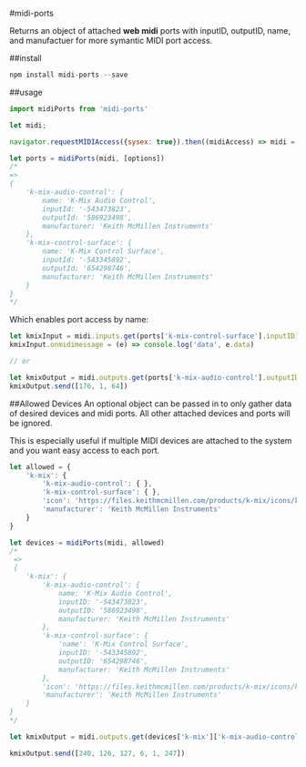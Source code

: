 #midi-ports

Returns an object of attached **web midi** ports with inputID, outputID, name, and manufactuer for more symantic MIDI port access.

##install
```javascript
npm install midi-ports --save
```
##usage
```javascript
import midiPorts from 'midi-ports'

let midi;

navigator.requestMIDIAccess({sysex: true}).then((midiAccess) => midi = midiAccess)

let ports = midiPorts(midi, [options])
/*
=> 
{
	'k-mix-audio-control': {
		name: 'K-Mix Audio Control',
		inputId: '-543473823',
		outputId: '586923498',
		manufacturer: 'Keith McMillen Instruments'
	},
	'k-mix-control-surface': {
		name: 'K-Mix Control Surface',
		inputId: '-543345892',
		outputId: '654298746',
		manufacturer: 'Keith McMillen Instruments'
	}
}
*/
```
Which enables port access by name:

```javascript
let kmixInput = midi.inputs.get(ports['k-mix-control-surface'].inputID)
kmixInput.onmidimessage = (e) => console.log('data', e.data)

// or

let kmixOutput = midi.outputs.get(ports['k-mix-audio-control'].outputID)
kmixOutput.send([176, 1, 64])
```

##Allowed Devices
An optional object can be passed in to only gather data of desired devices and midi ports. All other attached devices and  ports will be ignored. 

This is especially useful if multiple MIDI devices are attached to the system and you want easy access to each port.

```javascript
let allowed = {
	'k-mix': {
		'k-mix-audio-control': { },
		'k-mix-control-surface': { },
		'icon': 'https://files.keithmcmillen.com/products/k-mix/icons/k-mix.svg',
		'manufacturer': 'Keith McMillen Instruments'
	}
}

let devices = midiPorts(midi, allowed)
/*
 => 
 {
	'k-mix': {
		'k-mix-audio-control': {
			name: 'K-Mix Audio Control',
			inputID: '-543473823',
			outputID: '586923498',
			manufacturer: 'Keith McMillen Instruments'
		},
		'k-mix-control-surface': {
			'name': 'K-Mix Control Surface',
			inputID: '-543345892',
			outputID: '654298746',
			manufacturer: 'Keith McMillen Instruments'
		},
		'icon': 'https://files.keithmcmillen.com/products/k-mix/icons/k-mix.svg',
		'manufacturer': 'Keith McMillen Instruments'
	}
}
*/

let kmixOutput = midi.outputs.get(devices['k-mix']['k-mix-audio-control'].outputID)

kmixOutput.send([240, 126, 127, 6, 1, 247])